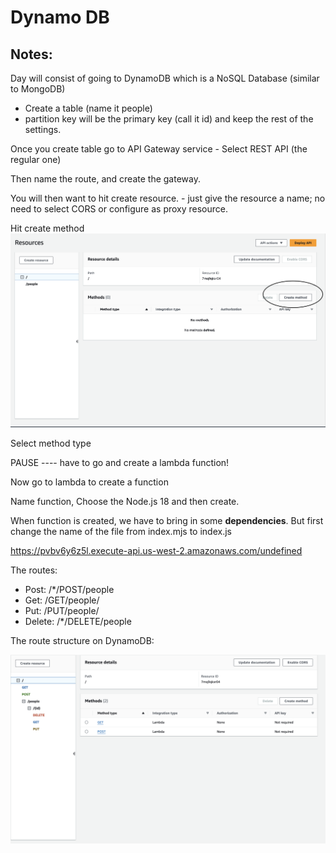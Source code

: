 # Dynamo DB

## Notes:

Day will consist of going to DynamoDB which is a NoSQL Database (similar to MongoDB)

- Create a table (name it people)
- partition key will be the primary key (call it id) and keep the rest of the settings.

Once you create table go to API Gateway service
    - Select REST API (the regular one)

Then name the route, and create the gateway. 

You will then want to hit create resource.
    - just give the resource a name; no need to select CORS or configure as proxy resource. 

Hit create method 
![Method](./screenshot-1.png)

Select method type

PAUSE ---- have to go and create a lambda function!

Now go to lambda to create a function

Name function, Choose the Node.js 18 and then create.

When function is created, we have to bring in some **dependencies**. But first change the name of the file from index.mjs to index.js

https://pvbv6y6z5l.execute-api.us-west-2.amazonaws.com/undefined

The routes:

- Post: /*/POST/people
- Get: /GET/people/
- Put: /PUT/people/
- Delete: /*/DELETE/people

The route structure on DynamoDB:

![DynamoDB](./screenshot-3.png)
